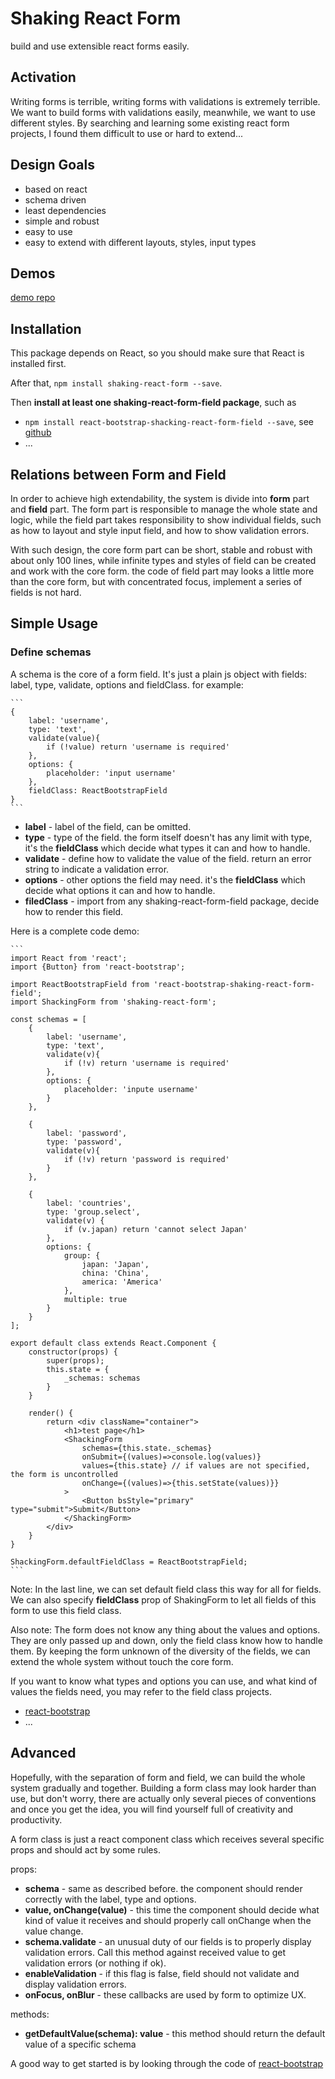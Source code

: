 # Shaking React Form
build and use extensible react forms easily.

## Activation
Writing forms is terrible, writing forms with validations is extremely terrible. We want to build forms with validations
easily, meanwhile, we want to use different styles. By searching and learning some existing react form projects, I found
them difficult to use or hard to extend...

## Design Goals
- based on react
- schema driven
- least dependencies
- simple and robust
- easy to use
- easy to extend with different layouts, styles, input types

## Demos
[demo repo](https://github.com/ShakingMap/shaking-react-form-demo)

## Installation
This package depends on React, so you should make sure that React is installed first.

After that, `npm install shaking-react-form --save`.

Then **install at least one shaking-react-form-field package**, such as 

- `npm install react-bootstrap-shacking-react-form-field --save`, see [github](https://github.com/ShakingMap/react-bootstrap-shaking-react-form-field)
- ...

## Relations between Form and Field
In order to achieve high extendability, the system is divide into **form** part and **field** part. The form part is 
responsible to manage the whole state and logic, while the field part takes responsibility to show individual fields,
such as how to layout and style input field, and how to show validation errors.

With such design, the core form part can be short, stable and robust with about only 100 lines, while infinite types
and styles of field can be created and work with the core form. the code of field part may looks a little more than the
core form, but with concentrated focus, implement a series of fields is not hard.

## Simple Usage
### Define schemas
A schema is the core of a form field. It's just a plain js object with fields: label, type, validate, options and
fieldClass. for example:

    ```
    {
        label: 'username',
        type: 'text',
        validate(value){
            if (!value) return 'username is required'
        },
        options: {
            placeholder: 'input username'
        },
        fieldClass: ReactBootstrapField
    }
    ```

- **label** - label of the field, can be omitted.
- **type** - type of the field. the form itself doesn't has any limit with type, it's the **fieldClass** which decide what
types it can and how to handle.
- **validate** - define how to validate the value of the field. return an error string to indicate a validation error.
- **options** - other options the field may need. it's the **fieldClass** which decide what options it can and how to handle.
- **filedClass** - import from any shaking-react-form-field package, decide how to render this field.

Here is a complete code demo:

    ```
    import React from 'react';
    import {Button} from 'react-bootstrap';
    
    import ReactBootstrapField from 'react-bootstrap-shaking-react-form-field';
    import ShackingForm from 'shaking-react-form';
    
    const schemas = [
        {
            label: 'username',
            type: 'text',
            validate(v){
                if (!v) return 'username is required'
            },
            options: {
                placeholder: 'inpute username'
            }
        },
    
        {
            label: 'password',
            type: 'password',
            validate(v){
                if (!v) return 'password is required'
            }
        },
    
        {
            label: 'countries',
            type: 'group.select',
            validate(v) {
                if (v.japan) return 'cannot select Japan'
            },
            options: {
                group: {
                    japan: 'Japan',
                    china: 'China',
                    america: 'America'
                },
                multiple: true
            }
        }
    ];
    
    export default class extends React.Component {
        constructor(props) {
            super(props);
            this.state = {
                _schemas: schemas
            }
        }
    
        render() {
            return <div className="container">
                <h1>test page</h1>
                <ShackingForm
                    schemas={this.state._schemas}
                    onSubmit={(values)=>console.log(values)}
                    values={this.state} // if values are not specified, the form is uncontrolled
                    onChange={(values)=>{this.setState(values)}}
                >
                    <Button bsStyle="primary" type="submit">Submit</Button>
                </ShackingForm>
            </div>
        }
    }
    
    ShackingForm.defaultFieldClass = ReactBootstrapField;
    ```

Note: In the last line, we can set default field class this way for all for fields. We can also specify **fieldClass**
prop of ShakingForm to let all fields of this form to use this field class.

Also note: The form does not know any thing about the values and options. They are only passed up and down, only the field
class know how to handle them. By keeping the form unknown of the diversity of the fields, we can extend the whole system
without touch the core form.

If you want to know what types and options you can use, and what kind of values the fields need, you may refer to the
field class projects.

- [react-bootstrap](https://github.com/ShakingMap/react-bootstrap-shaking-react-form-field)
- ...

## Advanced
Hopefully, with the separation of form and field, we can build the whole system gradually and together. Building a form
class may look harder than use, but don't worry, there are actually only several pieces of conventions and once you get 
the idea, you will find yourself full of creativity and productivity.

A form class is just a react component class which receives several specific props and should act by some rules.

props:

- **schema** - same as described before. the component should render correctly with the label, type and options.
- **value, onChange(value)** - this time the component should decide what kind of value it receives and should properly
call onChange when the value change.
- **schema.validate** - an unusual duty of our fields is to properly display validation errors. Call this method against
received value to get validation errors (or nothing if ok).
- **enableValidation** - if this flag is false, field should not validate and display validation errors.
- **onFocus, onBlur** - these callbacks are used by form to optimize UX.

methods:

- **getDefaultValue(schema): value** - this method should return the default value of a specific schema

A good way to get started is by looking through the code of 
[react-bootstrap](https://github.com/ShakingMap/react-bootstrap-shaking-react-form-field)
